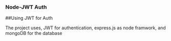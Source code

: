 ### Node-JWT Auth

##Using JWT for Auth

The project uses, JWT for authentication, express.js as node framwork, and mongoDB for the database
